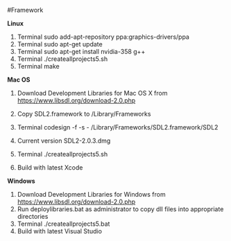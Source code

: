 #Framework

**Linux**

1. Terminal sudo add-apt-repository ppa:graphics-drivers/ppa
2. Terminal sudo apt-get update
3. Terminal sudo apt-get install nvidia-358 g++
4. Terminal ./createallprojects5.sh
5. Terminal make

**Mac OS**

1. Download Development Libraries for Mac OS X from https://www.libsdl.org/download-2.0.php
2. Copy SDL2.framework to /Library/Frameworks
3. Terminal codesign -f -s - /Library/Frameworks/SDL2.framework/SDL2
4. Current version SDL2-2.0.3.dmg

1. Terminal ./createallprojects5.sh
2. Build with latest Xcode

**Windows**

1. Download Development Libraries for Windows from https://www.libsdl.org/download-2.0.php
2. Run deploylibraries.bat as administrator to copy dll files into appropriate directories
3. Terminal ./createallprojects5.bat
4. Build with latest Visual Studio
